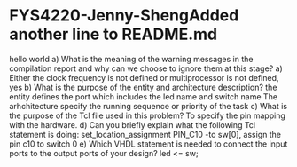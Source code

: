 # FYS4220-Jenny-ShengAdded another line to README.md
hello world
a) What is the meaning of the warning messages in the compilation report and why can we choose to ignore them at this stage?
a) Either the clock frequency is not defined or multiprocessor is not defined, yes
b) What is the purpose of the entity and architecture description? the entity defines the port which includes the led name and switch name
The arhchitecture specify the running sequence or priority of the task 
c) What is the purpose of the Tcl file used in this problem? To specify the pin mapping with the hardware.
d) Can you briefly explain what the following Tcl statement is doing:
set_location_assignment PIN_C10 -to sw[0], assign the pin c10 to switch 0
e) Which VHDL statement is needed to connect the input ports to the output ports of your design? led <= sw;
